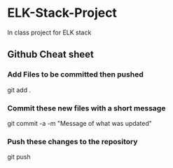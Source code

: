 # ELK-Stack-Project
In class project for ELK stack

## Github Cheat sheet

### Add Files to be committed then pushed

git add .

### Commit these new files with a short message

git commit -a -m "Message of what was updated"

### Push these changes to the repository

git push